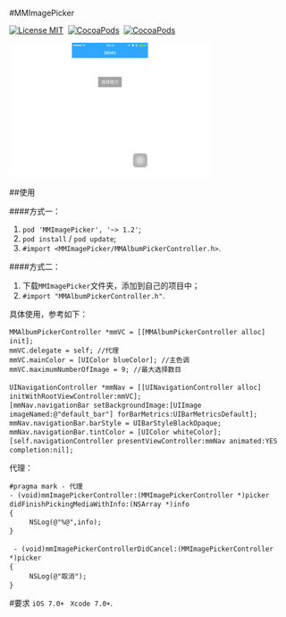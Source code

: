 #MMImagePicker

[![License MIT](https://img.shields.io/badge/license-MIT-green.svg?style=flat)](https://raw.githubusercontent.com/dexianyinjiu/MMImagePicker/master/LICENSE)&nbsp;
[![CocoaPods](http://img.shields.io/cocoapods/v/MMImagePicker.svg?style=flat)](http://cocoapods.org/?q=MMImagePicker)&nbsp;
[![CocoaPods](http://img.shields.io/cocoapods/p/MMImagePicker.svg?style=flat)](http://cocoapods.org/?q=MMImagePicker)&nbsp;

![MMImagePicker](MMImagePicker.gif)

##使用

####方式一：
1. `pod 'MMImagePicker', '~> 1.2'`;
2. `pod install` / `pod update`;
3. `#import <MMImagePicker/MMAlbumPickerController.h>`.

####方式二：

1. 下载`MMImagePicker`文件夹，添加到自己的项目中；
2. `#import "MMAlbumPickerController.h"`.

具体使用，参考如下：

```objc
MMAlbumPickerController *mmVC = [[MMAlbumPickerController alloc] init];
mmVC.delegate = self; //代理
mmVC.mainColor = [UIColor blueColor]; //主色调
mmVC.maximumNumberOfImage = 9; //最大选择数目

UINavigationController *mmNav = [[UINavigationController alloc] initWithRootViewController:mmVC];
[mmNav.navigationBar setBackgroundImage:[UIImage imageNamed:@"default_bar"] forBarMetrics:UIBarMetricsDefault];
mmNav.navigationBar.barStyle = UIBarStyleBlackOpaque;
mmNav.navigationBar.tintColor = [UIColor whiteColor];
[self.navigationController presentViewController:mmNav animated:YES completion:nil];
```

代理：

```objc
#pragma mark - 代理
- (void)mmImagePickerController:(MMImagePickerController *)picker didFinishPickingMediaWithInfo:(NSArray *)info
{
     NSLog(@"%@",info);
}

 - (void)mmImagePickerControllerDidCancel:(MMImagePickerController *)picker
{
     NSLog(@"取消");
}
```
#要求
`iOS 7.0+ `
`Xcode 7.0+`.

